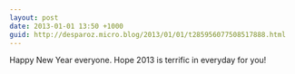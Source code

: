 ```yaml
---
layout: post
date: 2013-01-01 13:50 +1000
guid: http://desparoz.micro.blog/2013/01/01/t285956077508517888.html
---
```

Happy New Year everyone. Hope 2013 is terrific in everyday for you!
